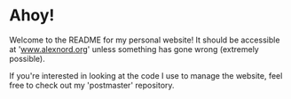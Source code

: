 # Ahoy!

Welcome to the README for my personal website!
It should be accessible at 'www.alexnord.org' unless something has gone
wrong (extremely possible).

If you're interested in looking at the code I use to manage the website,
feel free to check out my 'postmaster' repository.


